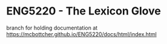 # ENG5220 - The Lexicon Glove

branch for holding documentation at https://mcbottcher.github.io/ENG5220/docs/html/index.html

